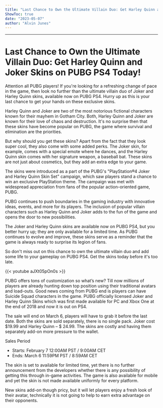 ```yaml
---
title: "Last Chance to Own the Ultimate Villain Duo: Get Harley Quinn and Joker Skins on PUBG PS4 Today!"
ShowToc: true 
date: "2023-05-07"
author: "Alvin Junes"
---
```

*****
# Last Chance to Own the Ultimate Villain Duo: Get Harley Quinn and Joker Skins on PUBG PS4 Today!

Attention all PUBG players! If you're looking for a refreshing change of pace in the game, then look no further than the ultimate villain duo of Joker and Harley Quinn skins, available now on PUBG PS4. Hurry up as this is your last chance to get your hands on these exclusive skins.

Harley Quinn and Joker are two of the most notorious fictional characters known for their mayhem in Gotham City. Both, Harley Quinn and Joker are known for their love of chaos and destruction. It's no surprise then that these skins have become popular on PUBG, the game where survival and elimination are the priorities.

But why should you get these skins? Apart from the fact that they look super cool, they also come with some added perks. The Joker skin, for example, comes with a special emote where he dances, and the Harley Quinn skin comes with her signature weapon, a baseball bat. These skins are not just about cosmetics, but they add an extra edge to your game.

The skins were introduced as a part of the PUBG's "PlayStation®4 Joker and Harley Quinn Skin Set" campaign, which saw players stand a chance to win an exclusive PlayStation theme. The campaign was met with widespread appreciation from fans of the popular action-oriented game, PUBG.

PUBG continues to push boundaries in the gaming industry with innovative ideas, events, and more for its players. The inclusion of popular villain characters such as Harley Quinn and Joker adds to the fun of the game and opens the door to new possibilities.

The Joker and Harley Quinn skins are available now on PUBG PS4, but you better hurry up; they are only available for a limited time. As PUBG continues to evolve and improve, these skins serve as a reminder that the game is always ready to surprise its legion of fans.

So don't miss out on this chance to own the ultimate villain duo and add some life to your gameplay on PUBG PS4. Get the skins today before it's too late.

{{< youtube aJXt05pOn0s >}} 



PUBG offers tons of customization so what’s new? Till now millions of players are already hunting down top position using their traditional avatars and load-outs. Good news coming from PUBG end is players can have Suicide Squad characters in the game. PUBG officially licensed Joker and Harley Quinn Skins which was first made available for PC and Xbox One at the end of 2018 and now it is out on PS4.
 
The sale will end on March 6, players will have to grab it before the last date. Both the skins are sold separately, there is no single pack. Joker cost $19.99 and Harley Quinn – $ 24.99. The skins are costly and having them separately add-on more pressure to the wallet.
 
Sales Period
 
- Starts: February 7 12:00AM PST / 9:00AM CET
 - Ends: March 6 11:59PM PST / 8:59AM CET

 
The skin is set to available for limited time, yet there is no further announcement from the developers whether there is any possibility of getting this through in-game activities. The game is also available for mobile and yet the skin is not made available uniformly for every platform.
 
New skins add-on though pricy, but it will let players enjoy a fresh look of their avatar, technically it is not going to help to earn extra advantage on their opponents.




